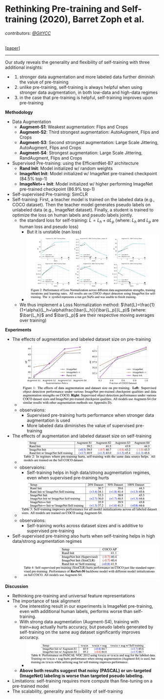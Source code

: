 # Rethinking Pre-training and Self-training (2020), Barret Zoph et al.

###### contributors: [@GitYCC](https://github.com/GitYCC)

\[[paper](https://arxiv.org/pdf/2006.06882.pdf)\]

---

Our study reveals the generality and flexibility of self-training with three additional insights: 
- 1) stronger data augmentation and more labeled data further diminish the value of pre-training
- 2) unlike pre-training, self-training is always helpful when using stronger data augmentation, in both low-data and high-data regimes
- 3) in the case that pre-training is helpful, self-training improves upon pre-training



**Methodology**

- Data Augmentation
  - **Augment-S1**: Weakest augmentation: Flips and Crops
  - **Augment-S2**: Third strongest augmentation: AutoAugment, Flips and Crops
  - **Augment-S3**: Second strongest augmentation: Large Scale Jittering, AutoAugment, Flips and Crops
  - **Augment-S4**: Strongest augmentation: Large Scale Jittering, RandAugment, Flips and Crops
- Supervised Pre-training: using the EfficientNet-B7 architecture
  - **Rand Init**: Model initialized w/ random weights
  - **ImageNet Init**: Model initialized w/ ImageNet pre-trained checkpoint (84.5% top-1)
  - **ImageNet++ Init**: Model initialized w/ higher performing ImageNet pre-trained checkpoint (86.9% top-1)
- Self-supervised Pre-training: SimCLR
- Self-training: First, a teacher model is trained on the labeled data (e.g., COCO dataset). Then the teacher model generates pseudo labels on unlabeled data (e.g., ImageNet dataset). Finally, a student is trained to optimize the loss on human labels and pseudo labels jointly. 
  - the standard loss for self-training: $\hat{L}=L_h+\alpha L_p$  (where: $L_h$ and $L_p$ are human loss and pseudo loss)
    - But it is unstable (nan loss)
    - ![](assets/rethinking_pre-training_and_self-training_01.png)
  - We thus implement a Loss Normalization method: $\hat{L}=\frac{1}{1+\alpha}(L_h+\alpha\frac{\bar{L_h}}{\bar{L_p}}L_p)$  (where: $\bar{L_h}$ and $\bar{L_p}$ are their respective moving averages over training)



**Experiments**

- The effects of augmentation and labeled dataset size on pre-training
  - ![](assets/rethinking_pre-training_and_self-training_02.png)
  - observaions:
    - Supervised pre-training hurts performance when stronger data augmentation is used
    - More labeled data diminishes the value of supervised pre-training
- The effects of augmentation and labeled dataset size on self-training
  - ![](assets/rethinking_pre-training_and_self-training_03.png)
  - observaions:
    - Self-training helps in high data/strong augmentation regimes, even when supervised pre-training hurts
  - ![](assets/rethinking_pre-training_and_self-training_04.png)
  - observaions:
    - Self-training works across dataset sizes and is additive to supervised pre-training
- Self-supervised pre-training also hurts when self-training helps in high data/strong augmentation regimes
  - ![](assets/rethinking_pre-training_and_self-training_05.png)



**Discussion**

- Rethinking pre-training and universal feature representations
- The importance of task alignment
  - One interesting result in our experiments is ImageNet pre-training, even with additional human labels, performs worse than self-training.
  - With strong data augmentation (Augment-S4), training with train+aug actually hurts accuracy, but pseudo labels generated by self-training on the same aug dataset significantly improves accuracy. 
    - ![](assets/rethinking_pre-training_and_self-training_06.png)
  - **Above both results suggest that noisy (PASCAL) or un-targeted (ImageNet) labeling is worse than targeted pseudo labeling.**
- Limitations: self-training requires more compute than fine-tuning on a pre-trained model
- The scalability, generality and flexibility of self-training

